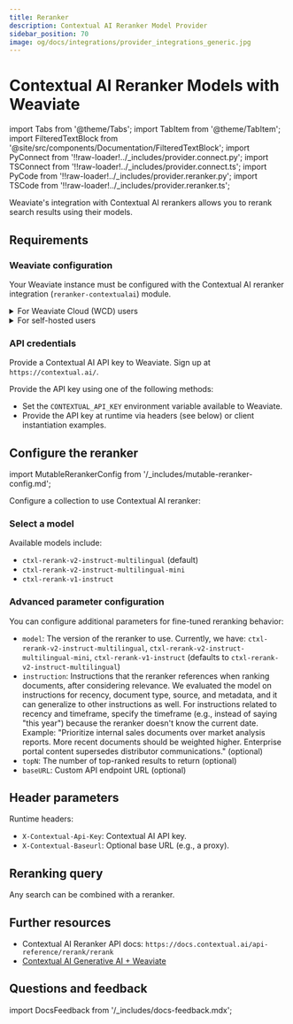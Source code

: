 ```yaml
---
title: Reranker
description: Contextual AI Reranker Model Provider
sidebar_position: 70
image: og/docs/integrations/provider_integrations_generic.jpg
---
```


# Contextual AI Reranker Models with Weaviate

import Tabs from '@theme/Tabs';
import TabItem from '@theme/TabItem';
import FilteredTextBlock from '@site/src/components/Documentation/FilteredTextBlock';
import PyConnect from '!!raw-loader!../_includes/provider.connect.py';
import TSConnect from '!!raw-loader!../_includes/provider.connect.ts';
import PyCode from '!!raw-loader!../_includes/provider.reranker.py';
import TSCode from '!!raw-loader!../_includes/provider.reranker.ts';

Weaviate's integration with Contextual AI rerankers allows you to rerank search results using their models.

## Requirements

### Weaviate configuration

Your Weaviate instance must be configured with the Contextual AI reranker integration (`reranker-contextualai`) module.

<details>
  <summary>For Weaviate Cloud (WCD) users</summary>

This integration is enabled by default on Weaviate Cloud (WCD) serverless instances.

</details>

<details>
  <summary>For self-hosted users</summary>

- Check the [cluster metadata](/deploy/configuration/meta.md) to verify if the module is enabled.
- Follow the [how-to configure modules](../../configuration/modules.md) guide to enable the module in Weaviate.

</details>

### API credentials

Provide a Contextual AI API key to Weaviate. Sign up at `https://contextual.ai/`.

Provide the API key using one of the following methods:

- Set the `CONTEXTUAL_API_KEY` environment variable available to Weaviate.
- Provide the API key at runtime via headers (see below) or client instantiation examples.

<Tabs groupId="languages">

  <TabItem value="py" label="Python API v4">
    <FilteredTextBlock
      text={PyConnect}
      startMarker="# START ContextualAIInstantiation"
      endMarker="# END ContextualAIInstantiation"
      language="py"
    />
  </TabItem>

  <TabItem value="js" label="JS/TS API v3">
    <FilteredTextBlock
      text={TSConnect}
      startMarker="// START ContextualAIInstantiation"
      endMarker="// END ContextualAIInstantiation"
      language="ts"
    />
  </TabItem>

</Tabs>

## Configure the reranker

import MutableRerankerConfig from '/_includes/mutable-reranker-config.md';

<MutableRerankerConfig />

Configure a collection to use Contextual AI reranker:

<Tabs groupId="languages">
  <TabItem value="py" label="Python API v4">
    <FilteredTextBlock
      text={PyCode}
      startMarker="# START RerankerContextualAIBasic"
      endMarker="# END RerankerContextualAIBasic"
      language="py"
    />
  </TabItem>

  <TabItem value="js" label="JS/TS API v3">
    <FilteredTextBlock
      text={TSCode}
      startMarker="// START RerankerContextualAIBasic"
      endMarker="// END RerankerContextualAIBasic"
      language="ts"
    />
  </TabItem>

</Tabs>

### Select a model

Available models include:

- `ctxl-rerank-v2-instruct-multilingual` (default)
- `ctxl-rerank-v2-instruct-multilingual-mini`
- `ctxl-rerank-v1-instruct`


### Advanced parameter configuration

You can configure additional parameters for fine-tuned reranking behavior:

- `model`: The version of the reranker to use. Currently, we have: `ctxl-rerank-v2-instruct-multilingual`, `ctxl-rerank-v2-instruct-multilingual-mini`, `ctxl-rerank-v1-instruct` (defaults to `ctxl-rerank-v2-instruct-multilingual`)
- `instruction`: Instructions that the reranker references when ranking documents, after considering relevance. We evaluated the model on instructions for recency, document type, source, and metadata, and it can generalize to other instructions as well. For instructions related to recency and timeframe, specify the timeframe (e.g., instead of saying "this year") because the reranker doesn't know the current date. Example: "Prioritize internal sales documents over market analysis reports. More recent documents should be weighted higher. Enterprise portal content supersedes distributor communications." (optional)
- `topN`: The number of top-ranked results to return (optional)
- `baseURL`: Custom API endpoint URL (optional)

<Tabs groupId="languages">
  <TabItem value="py" label="Python API v4">
    <FilteredTextBlock
      text={PyCode}
      startMarker="# START RerankerContextualAICustomModel"
      endMarker="# END RerankerContextualAICustomModel"
      language="py"
    />
  </TabItem>

  <TabItem value="js" label="JS/TS API v3">
    <FilteredTextBlock
      text={TSCode}
      startMarker="// START RerankerContextualAICustomModel"
      endMarker="// END RerankerContextualAICustomModel"
      language="ts"
    />
  </TabItem>

</Tabs>

## Header parameters

Runtime headers:

- `X-Contextual-Api-Key`: Contextual AI API key.
- `X-Contextual-Baseurl`: Optional base URL (e.g., a proxy).

## Reranking query

Any search can be combined with a reranker.

<Tabs groupId="languages">

 <TabItem value="py" label="Python API v4">
    <FilteredTextBlock
      text={PyCode}
      startMarker="# START RerankerQueryExample"
      endMarker="# END RerankerQueryExample"
      language="py"
    />
  </TabItem>

 <TabItem value="js" label="JS/TS API v3">
    <FilteredTextBlock
      text={TSCode}
      startMarker="// START RerankerQueryExample"
      endMarker="// END RerankerQueryExample"
      language="ts"
    />
  </TabItem>

</Tabs>

## Further resources

- Contextual AI Reranker API docs: `https://docs.contextual.ai/api-reference/rerank/rerank`
- [Contextual AI Generative AI + Weaviate](./generative.md)

## Questions and feedback

import DocsFeedback from '/_includes/docs-feedback.mdx';

<DocsFeedback/>


